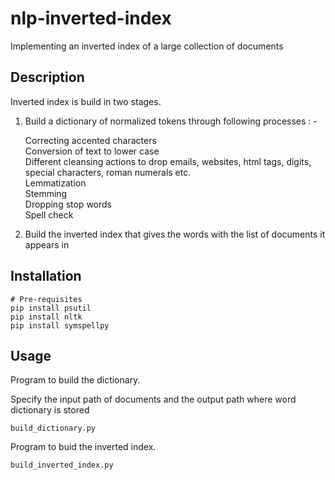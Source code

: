 # nlp-inverted-index
Implementing an inverted index of a large collection of documents

## Description
Inverted index is build in two stages. <br>

1. Build a dictionary of normalized tokens through following processes : - <br>

    Correcting accented characters <br>
    Conversion of text to lower case <br>
    Different cleansing actions to drop emails, websites, html tags, digits, special characters, roman numerals etc. <br>
    Lemmatization <br>
    Stemming <br>
    Dropping stop words <br>
    Spell check <br>
    
2. Build the inverted index that gives the words with the list of documents it appears in

## Installation

```console
# Pre-requisites
pip install psutil
pip install nltk
pip install symspellpy
```

## Usage
Program to build the dictionary.


Specify the input path of documents and the output path where word dictionary is stored
```
build_dictionary.py
```

Program to buid the inverted index.


```
build_inverted_index.py
```
